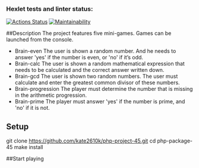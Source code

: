 ### Hexlet tests and linter status:
[![Actions Status](https://github.com/kate2610k/php-project-45/actions/workflows/hexlet-check.yml/badge.svg)](https://github.com/kate2610k/php-project-45/actions)
[![Maintainability](https://api.codeclimate.com/v1/badges/9f1ad25c3ca636f85337/maintainability)](https://codeclimate.com/github/kate2610k/php-project-45/maintainability)

##Description
The project features five mini-games. 
Games can be launched from the console.
- Brain-even
The user is shown a random number. And he needs to answer 'yes' if the number is even, or 'no' if it’s odd.
- Brain-calc
The user is shown a random mathematical expression that needs to be calculated and the correct answer written down.
- Brain-gcd
The user is shown two random numbers. The user must calculate and enter the greatest common divisor of these numbers.
- Brain-progression
The player must determine the number that is missing in the arithmetic progression.
- Brain-prime
The player must answer 'yes' if the number is prime, and 'no' if it is not.
## Setup
git clone https://github.com/kate2610k/php-project-45.git
cd php-package-45
make install

##Start playing
